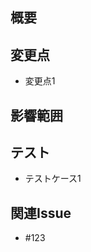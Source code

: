 ## 概要
<!-- このセクションでは、このPRの目的と概要を簡潔に説明してください。 -->

## 変更点
<!-- このセクションでは、具体的な変更点や修正箇所を箇条書きでリストアップしてください。 -->

- 変更点1

## 影響範囲
<!-- このセクションでは、このPRが影響を及ぼす範囲や他の機能への影響を説明してください。 -->

## テスト
<!-- このセクションでは、このPRに関連するテストケースやテスト方法を記載してください。 -->

- テストケース1

## 関連Issue
<!-- このセクションでは、このPRが関連するIssueやタスクをリンクしてください。以下のように記述します。 -->

- #123
